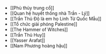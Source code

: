 - [[Phù thủy trung cổ]]
- [[Quan hệ huyết thống nhà Trần - Lý]]
- [[Trần Thủ Độ là em họ Linh Từ Quốc Mẫu]]
- [[Tổ chức giải phóng Palestine]]
- [[The Hammer of Witches]]
- [[Trần Thủ Huy]]
- [[Yasser Arafat]]
- [[Nam Phương hoàng hậu]]
